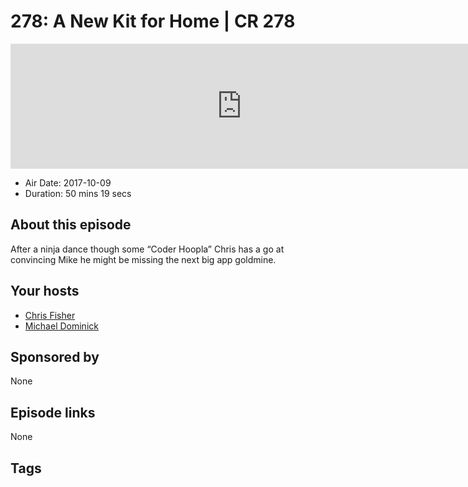# 278: A New Kit for Home | CR 278

<iframe src="https://player.fireside.fm/v2/MLf2ZzhC+wPAm5Vrs?theme=dark" width="740" height="200" frameborder="0" scrolling="no"></iframe>

* Air Date: 2017-10-09
* Duration: 50 mins 19 secs

## About this episode

After a ninja dance though some “Coder Hoopla” Chris has a go at convincing Mike he might be missing the next big app goldmine.

## Your hosts
* [Chris Fisher](https://coder.show/hosts/chrislas)
* [Michael Dominick](https://coder.show/hosts/michael)

## Sponsored by

None



## Episode links

None



## Tags


